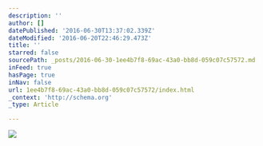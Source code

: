 ```yaml
---
description: ''
author: []
datePublished: '2016-06-30T13:37:02.339Z'
dateModified: '2016-06-20T22:46:29.473Z'
title: ''
starred: false
sourcePath: _posts/2016-06-30-1ee4b7f8-69ac-43a0-bb8d-059c07c57572.md
inFeed: true
hasPage: true
inNav: false
url: 1ee4b7f8-69ac-43a0-bb8d-059c07c57572/index.html
_context: 'http://schema.org'
_type: Article

---
```

![](https://the-grid-user-content.s3-us-west-2.amazonaws.com/b5098407-717f-4b69-846a-086f53129961.jpg)